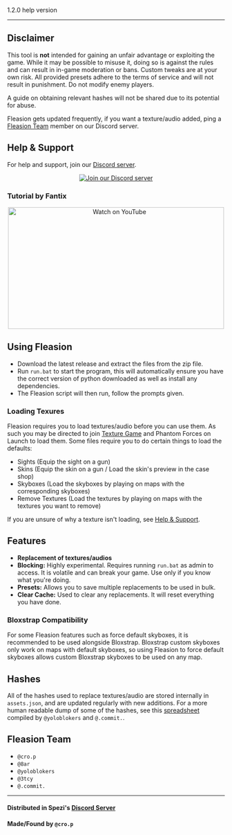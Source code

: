 1.2.0
help version

---
## Disclaimer

This tool is **not** intended for gaining an unfair advantage or exploiting the game. While it may be possible to misuse
it, doing so is against the rules and can result in in-game moderation or bans. Custom tweaks are at your own risk.
All provided presets adhere to the terms of service and will not result in punishment. Do not modify enemy players.

A guide on obtaining relevant hashes will not be shared due to its potential for abuse.

Fleasion gets updated frequently, if you want a texture/audio added, ping a [Fleasion Team](#fleasion-team) member on our Discord server.

## Help & Support

For help and support, join our [Discord server](https://discord.gg/spezi).

<p align="center">
  <a href="https://discord.gg/spezi">
    <img src="https://invidget.switchblade.xyz/spezi" alt="Join our Discord server">
  </a>
</p>

### Tutorial by Fantix

<p align="center">
  <a href="https://www.youtube.com/watch?v=P1Iva68epaU" target="_blank">
    <img src="https://img.youtube.com/vi/P1Iva68epaU/0.jpg" alt="Watch on YouTube" width="500" height="281">
  </a>
</p>

## Using Fleasion
- Download the latest release and  extract the files from the zip file.
- Run `run.bat` to start the program, this will automatically ensure you have the correct version of python downloaded 
as well as install any dependencies.
- The Fleasion script will then run, follow the prompts given.

### Loading Texures
Fleasion requires you to load textures/audio before you can use them. As such you may be directed to join [Texture Game](https://www.roblox.com/games/18504289170/Texture-Game)
and Phantom Forces on Launch to load them. Some files require you to do certain things to load the defaults:
- Sights (Equip the sight on a gun)
- Skins (Equip the skin on a gun / Load the skin's preview in the case shop)
- Skyboxes (Load the skyboxes by playing on maps with the corresponding skyboxes)
- Remove Textures (Load the textures by playing on maps with the textures you want to remove)

If you are unsure of why a texture isn't loading, see [Help & Support](#help--support).

## Features

- **Replacement of textures/audios**
- **Blocking:** Highly experimental. Requires running `run.bat` as admin to access. It is volatile and can break your game.
Use only if you know what you're doing.
- **Presets:** Allows you to save multiple replacements to be used in bulk.
- **Clear Cache:** Used to clear any replacements. It will reset everything you have done.

### Bloxstrap Compatibility
For some Fleasion features such as force default skyboxes, it is recommended to be used alongside Bloxstrap. Bloxstrap 
custom skyboxes only work on maps with default skyboxes, so using Fleasion to force default skyboxes allows custom Bloxstrap 
skyboxes to be used on any map.

## Hashes
All of the hashes used to replace textures/audio are stored internally in `assets.json`, and are updated regularly with new additions.
For a more human readable dump of some of the hashes, see this [spreadsheet](https://docs.google.com/spreadsheets/d/1S7GexRGkgiDXit8qabV7rYFOctO6FraZrrTm1-Rru_4/edit?usp=sharing) compiled by `@yoloblokers` and `@.commit.`.


## Fleasion Team

- `@cro.p`
- `@8ar`
- `@yoloblokers`
- `@3tcy`
- `@.commit.`

---
#### Distributed in Spezi's [Discord Server](https://discord.gg/spezi)
#### Made/Found by `@cro.p`

